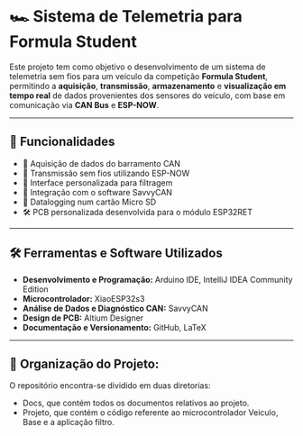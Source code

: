 # 🏎️ Sistema de Telemetria para Formula Student

Este projeto tem como objetivo o desenvolvimento de um sistema de telemetria sem fios para um veículo da competição **Formula Student**, permitindo a **aquisição**, **transmissão**, **armazenamento** e **visualização em tempo real** de dados provenientes dos sensores do veículo, com base em comunicação via **CAN Bus** e **ESP-NOW**.

---

## 🚀 Funcionalidades

- 📡 Aquisição de dados do barramento CAN
- 📶 Transmissão sem fios utilizando ESP-NOW
- 🧰 Interface personalizada para filtragem 
- 🔗 Integração com o software SavvyCAN
- 💾 Datalogging num cartão Micro SD
-  🛠️ PCB personalizada desenvolvida para o módulo ESP32RET

---

## 🛠️ Ferramentas e Software Utilizados

- **Desenvolvimento e Programação:** Arduino IDE, IntelliJ IDEA Community Edition  
- **Microcontrolador:** XiaoESP32s3  
- **Análise de Dados e Diagnóstico CAN:** SavvyCAN  
- **Design de PCB:** Altium Designer  
- **Documentação e Versionamento:** GitHub, LaTeX 

---

## 📁 Organização do Projeto:
O repositório encontra-se dividido em duas diretorias:

-	Docs, que contém todos os documentos relativos ao projeto.
-	Projeto, que contém o código referente ao microcontrolador Veiculo, Base e a aplicação filtro.

